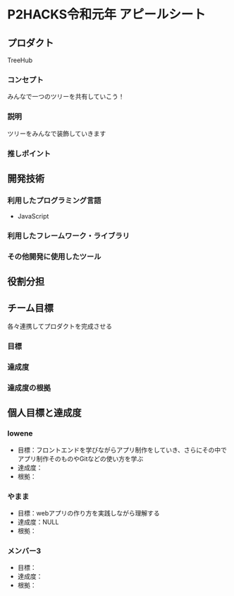 # P2HACKS令和元年 アピールシート

## プロダクト
TreeHub
### コンセプト
みんなで一つのツリーを共有していこう！

### 説明
ツリーをみんなで装飾していきます

### 推しポイント


## 開発技術

### 利用したプログラミング言語
- JavaScript

### 利用したフレームワーク・ライブラリ


### その他開発に使用したツール


## 役割分担


## チーム目標
各々連携してプロダクトを完成させる
### 目標


### 達成度


### 達成度の根拠


## 個人目標と達成度

### lowene
- 目標：フロントエンドを学びながらアプリ制作をしていき、さらにその中でアプリ制作そのものやGitなどの使い方を学ぶ
- 達成度：
- 根拠：

### やまま
- 目標：webアプリの作り方を実践しながら理解する
- 達成度：NULL
- 根拠：

### メンバー3
- 目標：
- 達成度：
- 根拠：
